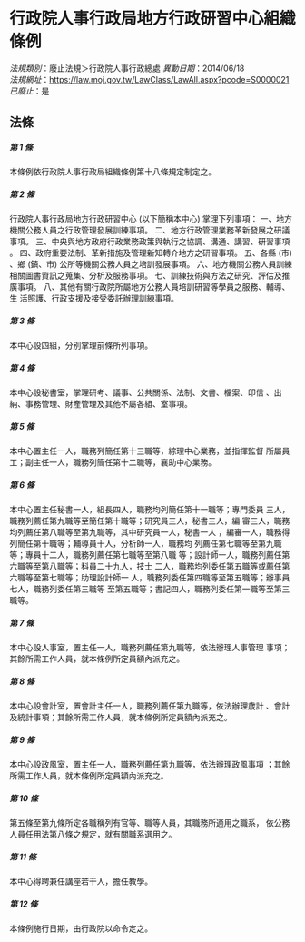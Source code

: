 # 行政院人事行政局地方行政研習中心組織條例

*法規類別*：廢止法規＞行政院人事行政總處
*異動日期*：2014/06/18  
*法規網址*：https://law.moj.gov.tw/LawClass/LawAll.aspx?pcode=S0000021
*已廢止*：是


## 法條
##### 第 1 條
本條例依行政院人事行政局組織條例第十八條規定制定之。


##### 第 2 條
行政院人事行政局地方行政研習中心 (以下簡稱本中心) 掌理下列事項：
一、地方機關公務人員之行政管理發展訓練事項。
二、地方行政管理業務革新發展之研議事項。
三、中央與地方政府行政業務政策與執行之協調、溝通、講習、研習事項
    。
四、政府重要法制、革新措施及管理新知轉介地方之研習事項。
五、各縣 (市) 、鄉 (鎮、市) 公所等機關公務人員之培訓發展事項。
六、地方機關公務人員訓練相關圖書資訊之蒐集、分析及服務事項。
七、訓練技術與方法之研究、評估及推廣事項。
八、其他有關行政院所屬地方公務人員培訓研習等學員之服務、輔導、生
    活照護、行政支援及接受委託辦理訓練事項。


##### 第 3 條
本中心設四組，分別掌理前條所列事項。


##### 第 4 條
本中心設秘書室，掌理研考、議事、公共關係、法制、文書、檔案、印信
、出納、事務管理、財產管理及其他不屬各組、室事項。


##### 第 5 條
本中心置主任一人，職務列簡任第十三職等，綜理中心業務，並指揮監督
所屬員工；副主任一人，職務列簡任第十二職等，襄助中心業務。


##### 第 6 條
本中心置主任秘書一人，組長四人，職務均列簡任第十一職等；專門委員
三人，職務列薦任第九職等至簡任第十職等；研究員三人，秘書三人，編
審三人，職務均列薦任第八職等至第九職等，其中研究員一人，秘書一人
，編審一人，職務得列簡任第十職等；輔導員十人，分析師一人，職務均
列薦任第七職等至第九職等；專員十二人，職務列薦任第七職等至第八職
等；設計師一人，職務列薦任第六職等至第八職等；科員二十九人，技士
二人，職務均列委任第五職等或薦任第六職等至第七職等；助理設計師一
人，職務列委任第四職等至第五職等；辦事員七人，職務列委任第三職等
至第五職等；書記四人，職務列委任第一職等至第三職等。


##### 第 7 條
本中心設人事室，置主任一人，職務列薦任第九職等，依法辦理人事管理
事項；其餘所需工作人員，就本條例所定員額內派充之。


##### 第 8 條
本中心設會計室，置會計主任一人，職務列薦任第九職等，依法辦理歲計
、會計及統計事項；其餘所需工作人員，就本條例所定員額內派充之。


##### 第 9 條
本中心設政風室，置主任一人，職務列薦任第九職等，依法辦理政風事項
；其餘所需工作人員，就本條例所定員額內派充之。


##### 第 10 條
第五條至第九條所定各職稱列有官等、職等人員，其職務所適用之職系，
依公務人員任用法第八條之規定，就有關職系選用之。


##### 第 11 條
本中心得聘兼任講座若干人，擔任教學。


##### 第 12 條
本條例施行日期，由行政院以命令定之。



